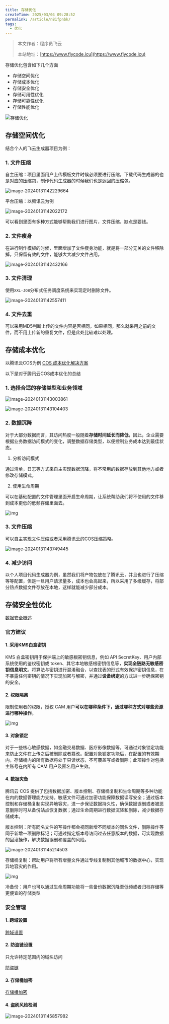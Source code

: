 ```yaml
---
title: 存储优化
createTime: 2025/03/04 09:28:52
permalink: /article/n81fpnbk/
tags:
  - 优化
---
```

> 本文作者：程序员飞云
>
> 本站地址：[https://www.flycode.icu](https://www.flycode.icu)

存储优化包含如下几个方面

- 存储空间优化
- 存储成本优化
- 存储安全优化
- 存储可用性优化
- 存储可靠性优化
- 存储性能优化

![存储优化](https://flycodeu-1314556962.cos.ap-nanjing.myqcloud.com//codeCenterImg/202401301753236.png)



## 存储空间优化
结合个人的飞云生成器项目为例：
### 1. 文件压缩

自主压缩：项目里面用户上传模板文件时候必须要进行压缩，下载代码生成器的也是对应的压缩包，制作代码生成器的时候我们也是返回的压缩包。

![image-20240131142229664](https://flycodeu-1314556962.cos.ap-nanjing.myqcloud.com//codeCenterImg/202401311422703.png)

平台压缩：以腾讯云为例

![image-20240131142022172](https://flycodeu-1314556962.cos.ap-nanjing.myqcloud.com//codeCenterImg/202401311421374.png)

可以看到里面有多种方式能够帮助我们进行图片，文件压缩，缺点是要钱。

### 2. 文件瘦身

在进行制作模板的时候，里面增加了文件瘦身功能，就是将一部分无关的文件移除掉，只保留有效的文件，能够大大减少文件占用。

![image-20240131142432166](https://flycodeu-1314556962.cos.ap-nanjing.myqcloud.com//codeCenterImg/202401311424211.png)

### 3. 文件清理

使用`XXL-JOB`分布式任务调度系统来实现定时删除文件。

![image-20240131142557411](https://flycodeu-1314556962.cos.ap-nanjing.myqcloud.com//codeCenterImg/202401311425472.png)

### 4. 文件去重

可以采用MD5判断上传的文件内容是否相同，如果相同，那么就采用之前的文件，而不用上传新的重复文件，但是此处比较难以处理。



## 存储成本优化

以腾讯云COS为例       [COS 成本优化解决方案](https://cloud.tencent.com/document/product/436/50201)

以下是对于腾讯云COS成本优化的总结

### 1. 选择合适的存储类型和业务领域

![image-20240131143003861](https://flycodeu-1314556962.cos.ap-nanjing.myqcloud.com//codeCenterImg/202401311430923.png)

![image-20240131143104403](https://flycodeu-1314556962.cos.ap-nanjing.myqcloud.com//codeCenterImg/202401311431455.png)



### 2. 数据沉降

对于大部分数据而言，其访问热度一般随着**存储时间延长而降低**，因此，企业需要根据业务数据访问模式的变化，调整数据存储类型，以便控制业务成本达到最佳状态。

1. 分析访问模式

通过清单，日志等方式来自主实现数据沉降，将不常用的数据存放到其他地方或者修改存储模式。

2. 使用生命周期

可以在基础配置的文件管理里面开启生命周期，让系统帮助我们将不使用的文件移到成本更低的低频存储里面去。

![img](https://flycodeu-1314556962.cos.ap-nanjing.myqcloud.com//codeCenterImg/202401311436639.png)

### 3. 文件压缩

可以自主实现文件压缩或者采用腾讯云的COS压缩策略。

![image-20240131143749445](https://flycodeu-1314556962.cos.ap-nanjing.myqcloud.com//codeCenterImg/202401311437511.png)

### 4. 减少访问

以个人项目代码生成器为例，虽然我们将产物包放在了腾讯云，并且也进行了压缩等等配置，但是一旦用户请求量多，成本也会高起来，所以采用了多级缓存，将部分热点数据文件存放在本地，这样就能减少部分成本。



## 存储安全性优化

[数据安全概述](https://cloud.tencent.com/document/product/436/50200)

### 官方建议

#### 1. 采用KMS白盒密钥

KMS 白盒密钥用于保护端上的敏感根密钥信息，例如 API SecretKey、用户内部系统使用的鉴权密钥或 token、其它本地敏感根密钥信息等，**实现全链路无敏感密钥信息明文**。将算法与密钥进行混淆融合，以查找表的形式有效保护密钥信息，在不暴露任何密钥的情况下实现加密与解密，并通过**设备绑定**的方式进一步确保密钥的安全。

#### 2. 权限隔离

限制使用者的权限，授权 CAM 用户**可以在哪种条件下，通过哪种方式对哪些资源进行哪种操作**。

![img](https://qcloudimg.tencent-cloud.cn/image/document/99f02f4df9bf0b39ba1131dcd7810edd.png)

#### 3. 对象锁定

对于一些核心敏感数据，如金融交易数据、医疗影像数据等，可通过对象锁定功能来防止文件在上传之后被删除或者篡改。配置对象锁定功能后，在配置的有效期内，存储桶内的所有数据将处于只读状态，不可覆盖写或者删除；此项操作对包括主账号在内所有 CAM 用户及匿名用户生效。

#### 4. 数据灾备

腾讯云 COS 提供了包括数据加密、版本控制、存储桶复制和生命周期等多种功能在内的数据管理能力支持。敏感文件可通过加密功能保障数据读写安全；通过版本控制和存储桶复制实现异地容灾，进一步保证数据持久性，确保数据误删或者被恶意删除时可从备份站点恢复数据；通过生命周期进行数据沉降和删除，减少数据存储成本。

版本控制：所有同名文件的写操作都会视同新增不同版本的同名文件，删除操作等同于新增一项删除标记；可通过指定版本号访问过去任意版本的数据，可实现数据的回滚操作，解决数据误删和覆盖的风险。

![image-20240131145214503](https://flycodeu-1314556962.cos.ap-nanjing.myqcloud.com//codeCenterImg/202401311452587.png)

存储桶复制：帮助用户将所有增量文件通过专线复制到其他城市的数据中心，实现异地容灾的作用。

![img](https://qcloudimg.tencent-cloud.cn/image/document/e7dd989fb99236b0ffb5898437bc817e.png)

冷备份：用户也可以通过生命周期功能将一些备份数据沉降至低频或者归档存储等更便宜的存储类型



### 安全管理

#### 1. 跨域设置

[跨域设置](https://cloud.tencent.com/document/product/436/13318)

#### 2. 防盗链设置

只允许特定范围内的域名访问

[防盗链](https://cloud.tencent.com/document/product/436/13319)

#### 3. 存储桶加密

[存储桶加密](https://cloud.tencent.com/document/product/436/40117)

#### 4. 盗刷风险检测

![image-20240131145857982](https://flycodeu-1314556962.cos.ap-nanjing.myqcloud.com//codeCenterImg/202401311458065.png)
